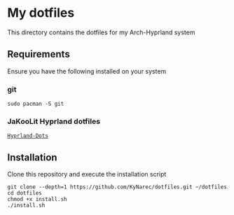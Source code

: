 # My dotfiles

This directory contains the dotfiles for my Arch-Hyprland system

## Requirements

Ensure you have the following installed on your system

### git

```
sudo pacman -S git
```

### JaKooLit Hyprland dotfiles 

[`Hyprland-Dots`](https://github.com/JaKooLit/Hyprland-Dots)

## Installation

Clone this repository and execute the installation script

```
git clone --depth=1 https://github.com/KyNarec/dotfiles.git ~/dotfiles
cd dotfiles
chmod +x install.sh 
./install.sh
```

